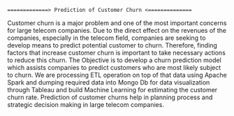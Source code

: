  	=============> Prediction of Customer Churn <==============
Customer churn is a major problem and one of the most important concerns for large telecom companies.
Due to the direct effect on the revenues of the companies, especially in the telecom field, companies
are seeking to develop means to predict potential customer to churn. Therefore, finding factors that
increase customer churn is important to take necessary actions to reduce this churn. The Objective
is to develop a churn prediction model which assists companies to predict customers who are most
likely subject to churn. We are processing ETL operation on top of that data using Apache Spark and
dumping required data into Mongo Db for data visualization through Tableau and build Machine
Learning for estimating the customer churn rate. Prediction of customer churns help in planning
process and strategic decision making in large telecom companies.

